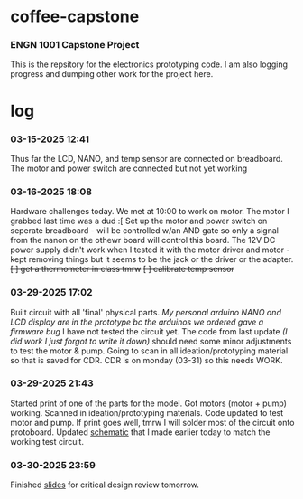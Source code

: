 # coffee-capstone
### ENGN 1001 Capstone Project

This is the repsitory for the electronics prototyping code. I am also logging progress and dumping other work for the project here.


# log
### 03-15-2025 12:41 

Thus far the LCD, NANO, and temp sensor are connected on breadboard. 
The motor and power switch are connected but not yet working 


### 03-16-2025 18:08

Hardware challenges today. We met at 10:00 to work on motor. The motor I grabbed last time was a dud :[
Set up the motor and power switch on seperate breadboard - will be controlled w/an AND gate so only a signal from the nanon on the othewr board will control this board.
The 12V DC power supply didn't work when I tested it with the motor driver and motor - kept removing things but it seems to be the jack or the driver or the adapter.
~~[ ] get a thermometer in class tmrw~~
~~[ ] calibrate temp sensor~~


### 03-29-2025 17:02

Built circuit with all 'final' physical parts. *My personal arduino NANO and LCD display are in the prototype bc the arduinos we ordered gave a firmware bug*
I have not tested the circuit yet.
The code from last update *(I did work I just forgot to write it down)* should need some minor adjustments to test the motor & pump. 
Going to scan in all ideation/prototyping material so that is saved for CDR.
CDR is on monday (03-31) so this needs WORK.

### 03-29-2025 21:43

Started print of one of the parts for the model. Got motors (motor + pump) working. Scanned in ideation/prototyping materials.
Code updated to test motor and pump.
If print goes well, tmrw I will solder most of the circuit onto protoboard. 
Updated [schematic](https://github.com/kelton-eckert/coffee-capstone/edit/main/Schematic-03-29-25.png) that I made earlier today to match the working test circuit.

### 03-30-2025 23:59
Finished [slides](https://github.com/kelton-eckert/coffee-capstone/blob/main/Critical%20Design%20Review%2003_31_25.pdf) for critical design review tomorrow. 
